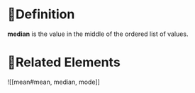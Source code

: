 # 📝Definition
**median** is the value in the middle of the ordered list of values.
# 🌱Related Elements
![[mean#mean, median, mode]]
